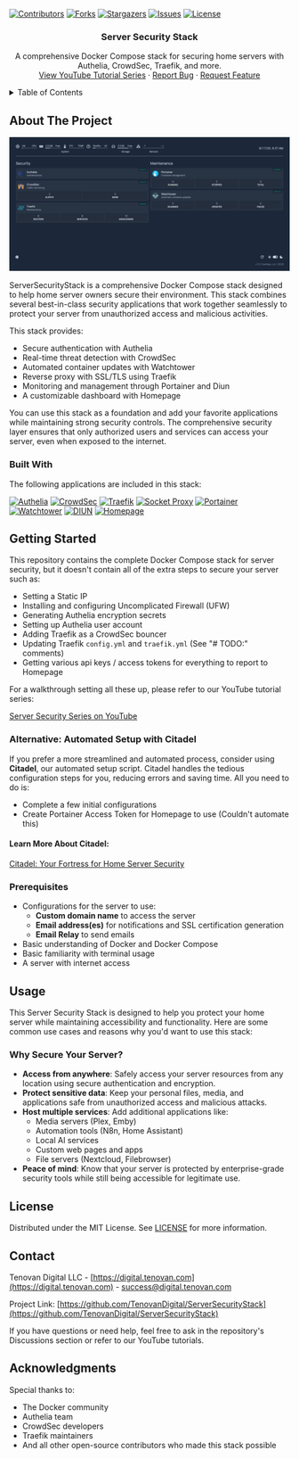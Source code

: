 <!-- PROJECT SHIELDS -->
[![Contributors][contributors-shield]][contributors-url]
[![Forks][forks-shield]][forks-url]
[![Stargazers][stars-shield]][stars-url]
[![Issues][issues-shield]][issues-url]
[![License][license-shield]][license-url]

<!-- PROJECT LOGO -->
<div align="center">
  <h3 align="center">Server Security Stack</h3>

  <p align="center">
    A comprehensive Docker Compose stack for securing home servers with Authelia, CrowdSec, Traefik, and more.
    <br />
    <a href="https://www.youtube.com/playlist?list=PLTZ_YGxx-Igtf6L-2AfQ-dhkpXeR5aN2N">View YouTube Tutorial Series</a>
    &middot;
    <a href="https://github.com/TenovanDigital/ServerSecurityStack/issues/new?labels=bug&template=bug-report---.md">Report Bug</a>
    &middot;
    <a href="https://github.com/TenovanDigital/ServerSecurityStack/issues/new?labels=enhancement&template=feature-request---.md">Request Feature</a>
  </p>
</div>

<!-- TABLE OF CONTENTS -->
<details>
  <summary>Table of Contents</summary>
  <ol>
    <li><a href="#about-the-project">About The Project</a></li>
    <li><a href="#built-with">Built With</a></li>
    <li><a href="#getting-started">Getting Started</a></li>
    <li><a href="#usage">Usage</a></li>
    <li><a href="#license">License</a></li>
    <li><a href="#contact">Contact</a></li>
  </ol>
</details>

<!-- ABOUT THE PROJECT -->
## About The Project

![Server Security Stack Screen Shot][product-screenshot]

ServerSecurityStack is a comprehensive Docker Compose stack designed to help home server owners secure their environment. This stack combines several best-in-class security applications that work together seamlessly to protect your server from unauthorized access and malicious activities.

This stack provides:
- Secure authentication with Authelia
- Real-time threat detection with CrowdSec
- Automated container updates with Watchtower
- Reverse proxy with SSL/TLS using Traefik
- Monitoring and management through Portainer and Diun
- A customizable dashboard with Homepage

You can use this stack as a foundation and add your favorite applications while maintaining strong security controls. The comprehensive security layer ensures that only authorized users and services can access your server, even when exposed to the internet.

### Built With

The following applications are included in this stack:

[![Authelia][authelia-shield]][authelia-url]
[![CrowdSec][crowdsec-shield]][crowdsec-url]
[![Traefik][traefik-shield]][traefik-url]
[![Socket Proxy][socket-proxy-shield]][socket-proxy-url]
[![Portainer][portainer-shield]][portainer-url]
[![Watchtower][watchtower-shield]][watchtower-url]
[![DIUN][diun-shield]][diun-url]
[![Homepage][homepage-shield]][homepage-url]

<!-- GETTING STARTED -->
## Getting Started

This repository contains the complete Docker Compose stack for server security, but it doesn't contain all of the extra steps to secure your server such as:

- Setting a Static IP
- Installing and configuring Uncomplicated Firewall (UFW)
- Generating Authelia encryption secrets
- Setting up Authelia user account
- Adding Traefik as a CrowdSec bouncer
- Updating Traefik `config.yml` and `traefik.yml` (See "# TODO:" comments)
- Getting various api keys / access tokens for everything to report to Homepage

For a walkthrough setting all these up, please refer to our YouTube tutorial series:

<a href="https://www.youtube.com/playlist?list=PLTZ_YGxx-Igtf6L-2AfQ-dhkpXeR5aN2N">Server Security Series on YouTube</a>

### Alternative: Automated Setup with Citadel
If you prefer a more streamlined and automated process, consider using **Citadel**, our automated setup script. Citadel handles the tedious configuration steps for you, reducing errors and saving time. All you need to do is:
- Complete a few initial configurations
- Create Portainer Access Token for Homepage to use (Couldn't automate this)

#### Learn More About Citadel:
<a href="https://go.digital.tenovan.com/citadel">Citadel: Your Fortress for Home Server Security</a>

### Prerequisites

- Configurations for the server to use:
    - **Custom domain name** to access the server
    - **Email address(es)** for notifications and SSL certification generation
    - **Email Relay** to send emails
- Basic understanding of Docker and Docker Compose
- Basic familiarity with terminal usage
- A server with internet access

<!-- USAGE -->
## Usage

This Server Security Stack is designed to help you protect your home server while maintaining accessibility and functionality. Here are some common use cases and reasons why you'd want to use this stack:

### Why Secure Your Server?
- **Access from anywhere**: Safely access your server resources from any location using secure authentication and encryption.
- **Protect sensitive data**: Keep your personal files, media, and applications safe from unauthorized access and malicious attacks.
- **Host multiple services**: Add additional applications like:
  - Media servers (Plex, Emby)
  - Automation tools (N8n, Home Assistant)
  - Local AI services
  - Custom web pages and apps
  - File servers (Nextcloud, Filebrowser)
- **Peace of mind**: Know that your server is protected by enterprise-grade security tools while still being accessible for legitimate use.

<!-- LICENSE -->
## License

Distributed under the MIT License. See [LICENSE][license-url] for more information.

<!-- CONTACT -->
## Contact

Tenovan Digital LLC - [https://digital.tenovan.com](https://digital.tenovan.com) - success@digital.tenovan.com

Project Link: [https://github.com/TenovanDigital/ServerSecurityStack](https://github.com/TenovanDigital/ServerSecurityStack)

If you have questions or need help, feel free to ask in the repository's Discussions section or refer to our YouTube tutorials.

<!-- ACKNOWLEDGMENTS -->
## Acknowledgments

Special thanks to:
- The Docker community
- Authelia team
- CrowdSec developers
- Traefik maintainers
- And all other open-source contributors who made this stack possible

<!-- MARKDOWN LINKS & IMAGES -->
[contributors-shield]: https://img.shields.io/github/contributors/TenovanDigital/ServerSecurityStack.svg?style=for-the-badge
[contributors-url]: https://github.com/TenovanDigital/ServerSecurityStack/graphs/contributors
[forks-shield]: https://img.shields.io/github/forks/TenovanDigital/ServerSecurityStack.svg?style=for-the-badge
[forks-url]: https://github.com/TenovanDigital/ServerSecurityStack/network/members
[stars-shield]: https://img.shields.io/github/stars/TenovanDigital/ServerSecurityStack.svg?style=for-the-badge
[stars-url]: https://github.com/TenovanDigital/ServerSecurityStack/stargazers
[issues-shield]: https://img.shields.io/github/issues/TenovanDigital/ServerSecurityStack.svg?style=for-the-badge
[issues-url]: https://github.com/TenovanDigital/ServerSecurityStack/issues
[license-shield]: https://img.shields.io/github/license/TenovanDigital/ServerSecurityStack.svg?style=for-the-badge
[license-url]: https://github.com/TenovanDigital/ServerSecurityStack/blob/main/LICENSE
[product-screenshot]: screenshot.png
[authelia-shield]: https://img.shields.io/badge/Authelia-3f51b5?style=for-the-badge
[authelia-url]: https://www.authelia.com/
[crowdsec-shield]: https://img.shields.io/badge/CrowdSec-f8ab13?style=for-the-badge
[crowdsec-url]: https://www.crowdsec.net/
[traefik-shield]: https://img.shields.io/badge/Traefik-37abc8?style=for-the-badge
[traefik-url]: https://traefik.io/
[socket-proxy-shield]: https://img.shields.io/badge/Socket%20Proxy-94398d?style=for-the-badge
[socket-proxy-url]: https://hub.docker.com/r/linuxserver/socket-proxy
[portainer-shield]: https://img.shields.io/badge/Portainer-3abbed?style=for-the-badge
[portainer-url]: https://www.portainer.io/
[watchtower-shield]: https://img.shields.io/badge/Watchtower-416271?style=for-the-badge
[watchtower-url]: https://containrrr.dev/watchtower/
[diun-shield]: https://img.shields.io/badge/Diun-02a6f2?style=for-the-badge
[diun-url]: https://crazymax.dev/diun/
[homepage-shield]: https://img.shields.io/badge/Homepage-555555?style=for-the-badge
[homepage-url]: https://gethomepage.dev/